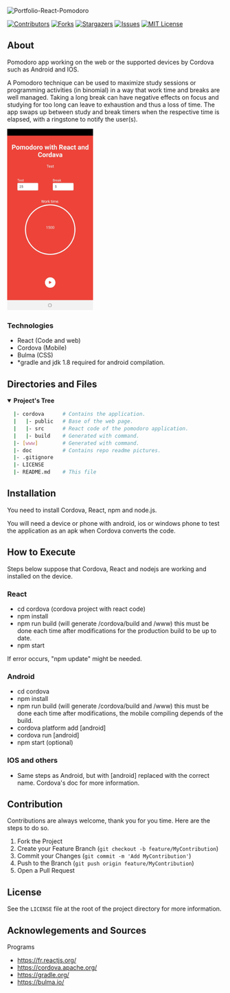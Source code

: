<!-- Repo's Banner -->
![Portfolio-React-Pomodoro](https://user-images.githubusercontent.com/42849270/124200296-faab0080-daa2-11eb-9f57-23e82b87e1e2.png)



<!-- Shield Badges -->
[![Contributors][contributors-shield]][contributors-url]
[![Forks][forks-shield]][forks-url]
[![Stargazers][stars-shield]][stars-url]
[![Issues][issues-shield]][issues-url]
[![MIT License][license-shield]][license-url]



<!-- Description of the Project -->
## About
Pomodoro app working on the web or the supported devices by Cordova such as Android and IOS.

A Pomodoro technique can be used to maximize study sessions or programming activities (in binomial) in a way that work time and breaks are well managed. Taking a long break can have negative effects on focus and studying for too long can leave to exhaustion and thus a loss of time. The app swaps up between study and break timers when the respective time is elapsed, with a ringstone to notify the user(s).

<img src="https://github.com/steve-levesque/Portfolio-React-Pomodoro/blob/main/doc/mobile_pomodoro.jpg" alt="Pomodoro mobile app." width="200"/>

### Technologies
- React (Code and web)
- Cordova (Mobile)
- Bulma (CSS)
- *gradle and jdk 1.8 required for android compilation.



<!-- Repo's Content Tree -->
## Directories and Files
<details open>
  <summary><b>Project's Tree</b></summary>
    
  ``` bash
    |- cordova      # Contains the application.
    |   |- public   # Base of the web page.
    |   |- src      # React code of the pomodoro application.
    |   |- build    # Generated with command.
    |- [www]        # Generated with command.
    |- doc          # Contains repo readme pictures.
    |- .gitignore
    |- LICENSE
    |- README.md    # This file
  ```
</details>


<!-- Getting Started -->
## Installation
You need to install Cordova, React, npm and node.js.

You will need a device or phone with android, ios or windows phone to test the application as an apk when Cordova converts the code.


## How to Execute
Steps below suppose that Cordova, React and nodejs are working and installed on the device.

### React
- cd cordova (cordova project with react code)
- npm install
- npm run build (will generate /cordova/build and /www) this must be done each time after modifications for the production build to be up to date.
- npm start

If error occurs, "npm update" might be needed.

### Android
- cd cordova
- npm install
- npm run build (will generate /cordova/build and /www) this must be done each time after modifications, the mobile compiling depends of the build.
- cordova platform add [android]
- cordova run [android]
- npm start (optional)

### IOS and others
- Same steps as Android, but with [android] replaced with the correct name. Cordova's doc for more information.


<!-- Contribution -->
## Contribution

Contributions are always welcome, thank you for you time. Here are the steps to do so.

1. Fork the Project
2. Create your Feature Branch (`git checkout -b feature/MyContribution`)
3. Commit your Changes (`git commit -m 'Add MyContribution'`)
4. Push to the Branch (`git push origin feature/MyContribution`)
5. Open a Pull Request



<!-- License -->
## License

See the `LICENSE` file at the root of the project directory for more information.



<!-- Acknowlegements and Sources -->
## Acknowlegements and Sources
Programs
- https://fr.reactjs.org/
- https://cordova.apache.org/
- https://gradle.org/
- https://bulma.io/



<!-- md links & imgs -->
<!-- https://www.markdownguide.org/basic-syntax/#reference-style-links -->
[contributors-shield]: https://img.shields.io/github/contributors/steve-levesque/Portfolio-React-Pomodoro.svg?style=for-the-badge
[contributors-url]: https://github.com/steve-levesque/Portfolio-React-Pomodoro/graphs/contributors
[forks-shield]: https://img.shields.io/github/forks/steve-levesque/Portfolio-React-Pomodoro.svg?style=for-the-badge
[forks-url]: https://github.com/steve-levesque/Portfolio-React-Pomodoro/network/members
[stars-shield]: https://img.shields.io/github/stars/steve-levesque/Portfolio-React-Pomodoro.svg?style=for-the-badge
[stars-url]: https://github.com/steve-levesque/Portfolio-React-Pomodoro/stargazers
[issues-shield]: https://img.shields.io/github/issues/steve-levesque/Portfolio-React-Pomodoro.svg?style=for-the-badge
[issues-url]: https://github.com/steve-levesque/Portfolio-React-Pomodoro/issues
[license-shield]: https://img.shields.io/github/license/steve-levesque/Portfolio-React-Pomodoro.svg?style=for-the-badge
[license-url]: https://github.com/steve-levesque/Portfolio-React-Pomodoro/blob/main/LICENSE
